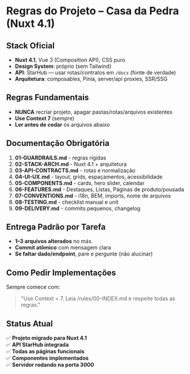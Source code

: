 # Regras do Projeto – Casa da Pedra (Nuxt 4.1)

## Stack Oficial
- **Nuxt 4.1**, Vue 3 (Composition API), CSS puro
- **Design System**: próprio (sem Tailwind)
- **API**: StarHub — usar rotas/contratos em `/docs` (fonte de verdade)
- **Arquitetura**: composables, Pinia, server/api proxies, SSR/SSG

## Regras Fundamentais
- **NUNCA** recriar projeto, apagar pastas/rotas/arquivos existentes
- **Use Context 7** (sempre)
- **Ler antes de codar** os arquivos abaixo

## Documentação Obrigatória
1. **01-GUARDRAILS.md** - regras rígidas
2. **02-STACK-ARCH.md** - Nuxt 4.1 + arquitetura
3. **03-API-CONTRACTS.md** - rotas e normalização
4. **04-UI-UX.md** - layout, grids, espaçamentos, acessibilidade
5. **05-COMPONENTS.md** - cards, hero slider, calendar
6. **06-FEATURES.md** - Destaques, Listas, Páginas de produto/pousada
7. **07-CONVENTIONS.md** - i18n, BEM, imports, nome de arquivos
8. **08-TESTING.md** - checklist manual e unit
9. **09-DELIVERY.md** - commits pequenos, changelog

## Entrega Padrão por Tarefa
- **1–3 arquivos alterados** no máx.
- **Commit atômico** com mensagem clara
- **Se faltar dado/endpoint**, pare e pergunte (não alucinar)

## Como Pedir Implementações
Sempre comece com:
> "Use Context = 7. Leia /rules/00-INDEX.md e respeite todas as regras."

## Status Atual
✅ **Projeto migrado para Nuxt 4.1**  
✅ **API StarHub integrada**  
✅ **Todas as páginas funcionais**  
✅ **Componentes implementados**  
✅ **Servidor rodando na porta 3000**

